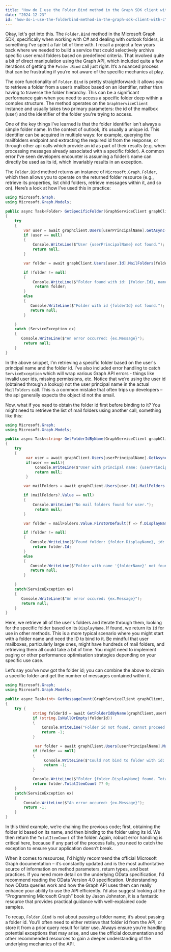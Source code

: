 ```yaml
---
title: "How do I use the Folder.Bind method in the Graph SDK client with C#?"
date: "2024-12-23"
id: "how-do-i-use-the-folderbind-method-in-the-graph-sdk-client-with-c"
---
```


Okay, let's get into this. The `Folder.Bind` method in the Microsoft Graph SDK, specifically when working with C# and dealing with outlook folders, is something I’ve spent a fair bit of time with. I recall a project a few years back where we needed to build a service that could selectively archive specific user email folders based on predefined criteria. That involved quite a bit of direct manipulation using the Graph API, which included quite a few iterations of getting the `Folder.Bind` call just right. It’s a nuanced process that can be frustrating if you’re not aware of the specific mechanics at play.

The core functionality of `Folder.Bind` is pretty straightforward: it allows you to retrieve a folder from a user’s mailbox based on an identifier, rather than having to traverse the folder hierarchy. This can be a significant performance gain when you need to access a specific folder deep within a complex structure. The method operates on the `GraphServiceClient` instance and usually takes two primary parameters: the id of the mailbox (user) and the identifier of the folder you're trying to access.

One of the key things I’ve learned is that the folder identifier isn’t always a simple folder name. In the context of outlook, it’s usually a unique id. This identifier can be acquired in multiple ways: for example, querying the mailfolders endpoint and extracting the required id from the response, or through other api calls which provide an id as part of their results (e.g. when processing messages already associated with a specific folder). A common error I’ve seen developers encounter is assuming a folder’s name can directly be used as its id, which invariably results in an exception.

The `Folder.Bind` method returns an instance of `Microsoft.Graph.Folder`, which then allows you to operate on the returned folder resource (e.g., retrieve its properties, list child folders, retrieve messages within it, and so on). Here’s a look at how I’ve used this in practice:

```csharp
using Microsoft.Graph;
using Microsoft.Graph.Models;

public async Task<Folder> GetSpecificFolder(GraphServiceClient graphClient, string userPrincipalName, string folderId)
{
    try
    {
        var user = await graphClient.Users[userPrincipalName].GetAsync();
        if (user == null)
        {
            Console.WriteLine($"User {userPrincipalName} not found.");
            return null;
        }

        var folder = await graphClient.Users[user.Id].MailFolders[folderId].GetAsync();

        if (folder != null)
        {
            Console.WriteLine($"Folder found with id: {folder.Id}, name: {folder.DisplayName}");
             return folder;
        }
        else
        {
           Console.WriteLine($"Folder with id {folderId} not found.");
           return null;
        }

    }
    catch (ServiceException ex)
    {
       Console.WriteLine($"An error occurred: {ex.Message}");
        return null;
    }
}
```

In the above snippet, I’m retrieving a specific folder based on the user's principal name and the folder id. I've also included error handling to catch `ServiceException` which will wrap various Graph API errors - things like invalid user ids, missing permissions, etc. Notice that we’re using the user id (obtained through a lookup) not the user principal name in the actual `MailFolders` call. This is a common mistake that often trips up developers – the api generally expects the object id not the email.

Now, what if you need to obtain the folder id first before binding to it? You might need to retrieve the list of mail folders using another call, something like this:

```csharp
using Microsoft.Graph;
using Microsoft.Graph.Models;

public async Task<string> GetFolderIdByName(GraphServiceClient graphClient, string userPrincipalName, string folderName)
{
    try
    {
         var user = await graphClient.Users[userPrincipalName].GetAsync();
         if(user == null){
             Console.WriteLine($"User with principal name: {userPrincipalName} not found");
             return null;
         }

        var mailFolders = await graphClient.Users[user.Id].MailFolders.GetAsync();

        if (mailFolders?.Value == null)
        {
            Console.WriteLine("No mail folders found for user.");
             return null;
        }

        var folder = mailFolders.Value.FirstOrDefault(f => f.DisplayName == folderName);

        if (folder != null)
        {
           Console.WriteLine($"Found folder: {folder.DisplayName}, id: {folder.Id}");
            return folder.Id;
        }
        else
        {
           Console.WriteLine($"Folder with name '{folderName}' not found.");
           return null;
        }

    }
    catch(ServiceException ex)
    {
       Console.WriteLine($"An error occured: {ex.Message}");
       return null;
    }
}

```

Here, we retrieve all of the user's folders and iterate through them, looking for the specific folder based on its `DisplayName`. If found, we return its `Id` for use in other methods. This is a more typical scenario where you might start with a folder name and need the ID to bind to it. Be mindful that user mailboxes, particularly large ones, might have hundreds of mail folders, and retrieving them all could take a bit of time. You might need to implement paging or other performance optimisation strategies depending on your specific use case.

Let’s say you’ve now got the folder id; you can combine the above to obtain a specific folder and get the number of messages contained within it.

```csharp
using Microsoft.Graph;
using Microsoft.Graph.Models;

public async Task<int> GetMessageCount(GraphServiceClient graphClient, string userPrincipalName, string folderName)
{
    try {
            string folderId = await GetFolderIdByName(graphClient,userPrincipalName,folderName);
            if (string.IsNullOrEmpty(folderId))
            {
                Console.WriteLine("Folder id not found, cannot proceed.");
                return -1;
            }

             var folder = await graphClient.Users[userPrincipalName].MailFolders[folderId].GetAsync();
            if (folder == null)
            {
                 Console.WriteLine($"Could not bind to folder with id: {folderId}");
                 return -1;
            }

            Console.WriteLine($"Folder {folder.DisplayName} found. Total message count is {folder.TotalItemCount}");
            return folder.TotalItemCount ?? 0;
    }
    catch(ServiceException ex)
    {
        Console.WriteLine($"An error occured: {ex.Message}");
        return -1;
    }
}

```

In this third example, we’re chaining the previous code; first, obtaining the folder id based on its name, and then binding to the folder using its id. We then return the `TotalItemCount` of the folder. Again, robust error handling is critical here, because if any part of the process fails, you need to catch the exception to ensure your application doesn’t break.

When it comes to resources, I'd highly recommend the official Microsoft Graph documentation – it’s constantly updated and is the most authoritative source of information on method parameters, return types, and best practices. If you need more detail on the underlying OData specification, I'd recommend reading the OData Version 4.0 specification. Understanding how OData queries work and how the Graph API uses them can really enhance your ability to use the API efficiently. I’d also suggest looking at the “Programming Microsoft Graph” book by Jason Johnston, it is a fantastic resource that provides practical guidance with well-explained code samples.

To recap, `Folder.Bind` is not about passing a folder name; it’s about passing a folder id. You’ll often need to either retrieve that folder id from the API, or store it from a prior query result for later use. Always ensure you’re handling potential exceptions that may arise, and use the official documentation and other recommended resources to gain a deeper understanding of the underlying mechanics of the API.
